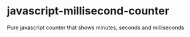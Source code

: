 # javascript-millisecond-counter
Pure javascript counter that shows minutes, seconds and milliseconds
